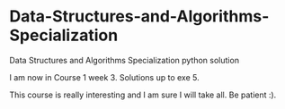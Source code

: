 # Data-Structures-and-Algorithms-Specialization
Data Structures and Algorithms Specialization python solution

I am now in Course 1 week 3. Solutions up to exe 5.

This course is really interesting and I am sure I will take all. Be patient :).
